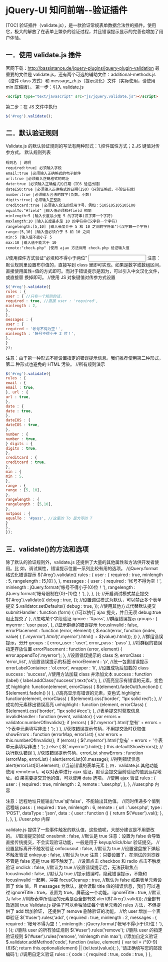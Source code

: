 # jQuery-UI 知问前端--验证插件
[TOC]
验证插件（validate.js），是一款验证常规表单数据合法性的插件。使用它，极大的解放了在表单上繁杂的验证过程，并且错误提示显示的完善也增加了用户体验。

## 一．使用 validate.js 插件
官网下载：http://bassistance.de/jquery-plugins/jquery-plugin-validation
最重要的文件是 validate.js，还有两个可选的辅助文件：additional-methods.js（控件 class
方式）和 message_zh.js（提示汉化）文件（实际使用，请使用 min 压缩版）。
第一步：引入 validate.js
```html
<script type="text/javascript" src="js/jquery.validate.js"></script>
```
第二步：在 JS 文件中执行
```javascript
$('#reg').validate();
```

## 二．默认验证规则
Validate.js 的默认验证规则的写法有两种形式：1.控件属性方式；2.JS 键值对传参方式。
默认规则列表
```table
规则名 | 说明
required:true| 必须输入字段
email:true |必须输入正确格式的电子邮件
url:true |必须输入正确格式的网址
date:true |必须输入正确格式的日期（IE6 验证出错）
dateISO:true |必须输入正确格式的日期(ISO)（只验证格式，不验证有效）
number:true |必须输入合法的数字(负数，小数)
digits:true| 必须输入正整数
creditcard:true |必须输入合法的信用卡号，例如：5105105105105100
equalTo:"#field" |输入值必须和#field 相同
minlength:5 |输入长度最小是 5 的字符串(汉字算一个字符)
maxlength:10 |输入长度最多是 10 的字符串(汉字算一个字符)
rangelength:[5,10] |输入长度介于 5 和 10 之间的字符串")(汉字算一个字符)
range:[5,10] |输入值必须介于 5 和 10 之间
min:5 |输入值不能小于 5
max:10 |输入值不能大于 10
remote:"check.php" |使用 ajax 方法调用 check.php 验证输入值
```

//使用控件方式验证“必填和不得小于两位”
<input type="text" class="required" minlength="2" name="user" id="user" />
注意：默认规则里设置布尔值的，直接写到 class 里即可实现。如果是数字或数组区间，
直接使用属性=值的方式即可。而对于错误提示是因为，可以引入中文汉化文件，或直接替
换掉即可。
//使用 JS 对象键值对传参方式设置
```javascript
$('#reg').validate({
rules : {
user : { //只有一个规则的话，
required : true, //直接 user : 'required',
minlength : 2,
},
},
messages : {
user : {
required : '帐号不得为空！',
minlength : '帐号不得小于 2 位！',
},
}
});
```
注意：由于第一种形式不能设置指定的错误提示信息。我们推荐使用第二种形式，第二
种形式也避免的 HTML 污染。
//所有规则演示
```javascript
$('#reg').validate({
rules : {
email : {
email : true,
}, url : {
url : true,
},
date : {
date : true,
},
dateIOS : {
dateIOS : true,
},
number : {
number : true,
} digits : {
digits : true,
},
creditcard : {
creditcard : true,
},
min : {
min : 5,
},
range : {
range : [5, 10],
},
rangelength : {
rangelength : [5,10],
},
notpass : {
equalTo : '#pass', //这里的 To 是大写的 T
}
},
});
```

## 三．validate()的方法和选项
除了默认的验证规则外，validate.js 还提供了大量的其他属性和方法供开发者使用。比
如，调试属性，错误提示位置一系列比较有用的选项。
//jQuery.format 格式化错误提示
$('#reg').validate({
rules : {
user : {
required : true,
minlength : 5,
rangelength : [5,10]
},
},
messages : {
user : {
required : '帐号不得为空！',
minlength : jQuery.format('帐号不得小于{0}位！'),
rangelength : jQuery.format('帐号限制在{0}-{1}位！'),
},
},
});
//开启调试模式禁止提交
$('#reg').validate({
debug : true,
});
//设置调试模式为默认，可以禁止多个表单提交
$.validator.setDefaults({
debug : true,
});
//使用其他方式代替默认提交
submitHandler : function (form) {
//可以执行 ajax 提交，并且无须 debug:true 阻止提交了
},
//忽略某个字段验证
ignore : '#pass',
//群组错误提示
groups : {
myerror : 'user pass',
},
//显示群组的错误提示
focusInvalid : false,
errorPlacement : function (error, element) {
$.each(error, function (index, value) {
$('.myerror').html($('.myerror').html() + $(value).html());
})
},
//群组错误提示，分开
groups : {
error_user : 'user',
error_pass : 'pass'
},
//将群组的错误指定存放位置
errorPlacement : function (error, element) {
error.appendTo('.myerror');
},
//设置错误提示的 class 名
errorClass : 'error_list',
//设置错误提示的标签
errorElement : 'p',
//统一包裹错误提示
errorLabelContainer : 'ol.error',
wrapper : 'li',
//设置成功后加载的 class
success : 'success',
//使用方法加载 class 并添加文本
success : function (label) {
label.addClass('success').text('ok');
},
//高亮显示有错误的元素，变色式
highlight: function(element, errorClass) {
$(element).fadeOut(function() {
$(element).fadeIn()
})
},
//高亮显示有错误的元素，变色式
highlight: function(element, errorClass) {
$(element).css('border', '1px solid red');
},
//成功的元素移出错误高亮
unhighlight : function (element, errorClass) {
$(element).css('border', '1px solid #ccc');
},
//表单提交时获取信息
invalidHandler : function (event, validator) {
var errors = validator.numberOfInvalids();
if (errors) {
$('.myerror').html('您有' + errors + '个表单元素填写非法！');
}
},
//获取错误提示句柄，不用提交及时获取值
showErrors : function (errorMap, errorList) {
var errors = this.numberOfInvalids();
if (errors) {
$('.myerror').html('您有' + errors + '个表单元素填写非法！');
} else {
$('.myerror').hide();
}
this.defaultShowErrors(); //执行默认错误
},
//获取错误提示句柄，errorList
showErrors : function (errorMap, errorList) {
alert(errorList[0].message); //得到错误信息
alert(errorList[0].element); //当前错误的表单元素
},
四．validate.js 其他功能
使用 remote:url，可以对表单进行 ajax 验证，默认会提交当前验证的值到远程地址。如
果需要提交其他的值，可以使用 data 选项。
//使用 ajax 验证
rules : {
user : {
required : true,
minlength : 2,
remote : 'user.php',
},
},
//user.php 内容
<?php
if ($_GET['user'] == 'bnbbs') {
echo 'false';
} else {
echo 'true';
}
?>
注意：远程地址只能输出'true'或'false'，不能输出其他值。
//同时传递多个值到远程端
pass : {
required : true,
minlength : 6,
remote : {
url : 'user.php',
type : 'POST',
dataType : 'json',
data : {
user : function () {
return $('#user').val();
},
},
},
},
//user.php 内容
<?php
if ($_POST['user'] != 'bnbbs' || $_POST['pass'] != '123456') {
echo 'false';
} else {
echo 'true';
}
?>
validate.js 提供了一些事件触发的默认值，这些值呢，大部分建议是不用更改的。
//取消提交验证
onsubmit : false, //默认是 true
注意：设置为 false 会导致直接传统提交，不会实现验证功能，一般是用于 keyup/click/blur
验证提交。
//设置鼠标离开不触发验证
onfocusout : false, //默认为 true
//设置键盘按下弹起不触发验证
onkeyup : false, //默认为 true
注意：只要设置了，在测试的浏览器不管是 false 还是 true 都不触发了。
//设置点击 checkbox 和 radio 点击不触发验证
onclick : false, //默认为 true
//设置错误提示后，无法获取焦点
focusInvalid : false, //默认为 true
//提示错误时，隐藏错误提示，不能和 focusInvalid 一起用，冲突
focusCleanup : true, //默认为 false
如果表单元素设置了 title 值，且 messages 为默认，就会读取 title 值的错误信息，我们
可以通过 ignoreTitle : true，设置为 true，屏蔽这一个功能。
ignoreTitle : true, //默认为 false
//判断表单所验证的元素是否全部有效
alert($('#reg').valid()); //全部有效返回 true
Validate.js 提供了可以单独验证每个表单元素的 rules 方法，不但提供了 add 增加验证，
还提供了 remove 删除验证的功能。
//给 user 增加一个表单验证
$('#user').rules('add', {
required : true,
minlength : 2,
messages : {
required : '帐号不得为空！',
minlength : jQuery.format('帐号不得小于{0}位！'),
}
});
//删除 user 的所有验证规则
$('#user').rules('remove');
//删除 user 的指定验证规则
$('#user').rules('remove', 'minlength min max');
//添加自定义验证
$.validator.addMethod('code', function (value, element) {
var tel = /^[0-9]{6}$/;
return this.optional(element) || (tel.test(value));
}, '请正确填写您的邮政编码');
//调用自定义验证
rules : {
code : {
required : true,
code : true,
}
},